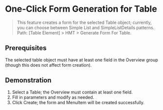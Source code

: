 # One-Click Form Generation for Table

> This feature creates a form for the selected Table object; currently, you can choose between Simple List and SimpleListDetails patterns. Path: [Table Element] > HMT > Generate Form For Table.

## Prerequisites

The selected table object must have at least one field in the Overview group (though this does not affect form creation).

## Demonstration

1. Select a Table; the Overview must contain at least one field.
2. Fill in parameters and modify as needed.
3. Click Create; the form and MenuItem will be created successfully.